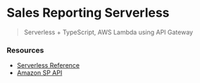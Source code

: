 # Sales Reporting Serverless

> Serverless + TypeScript, AWS Lambda using API Gateway

### Resources

- [Serverless Reference](https://www.serverless.com/framework/docs/providers/aws/guide/serverless.yml)
- [Amazon SP API](https://github.com/amz-tools/amazon-sp-api)
